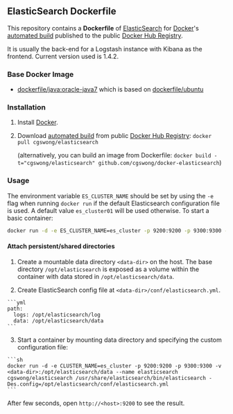 ## ElasticSearch Dockerfile

This repository contains a **Dockerfile** of [ElasticSearch](http://www.elasticsearch.org/) for [Docker](https://www.docker.com/)'s [automated build](https://registry.hub.docker.com/u/cgswong/elasticsearch/) published to the public [Docker Hub Registry](https://registry.hub.docker.com/).

It is usually the back-end for a Logstash instance with Kibana as the frontend. Current version used is 1.4.2.


### Base Docker Image

* [dockerfile/java:oracle-java7](http://dockerfile.github.io/#/java) which is based on [dockerfile/ubuntu](http://dockerfile.github.io/#/ubuntu)


### Installation

1. Install [Docker](https://www.docker.com/).

2. Download [automated build](https://registry.hub.docker.com/u/cgswong/elasticsearch/) from public [Docker Hub Registry](https://registry.hub.docker.com/): `docker pull cgswong/elasticsearch`

   (alternatively, you can build an image from Dockerfile: `docker build -t="cgswong/elasticsearch" github.com/cgswong/docker-elasticsearch`)


### Usage
The environment variable `ES_CLUSTER_NAME` should be set by using the `-e` flag when running `docker run` if the default Elasticsearch configuration file is used. A default value `es_cluster01` will be used otherwise. To start a basic container:

```sh
docker run -d -e ES_CLUSTER_NAME=es_cluster -p 9200:9200 -p 9300:9300 --name elasticsearch cgswong/elasticsearch
```

#### Attach persistent/shared directories

  1. Create a mountable data directory `<data-dir>` on the host. The base directory `/opt/elasticsearch` is exposed as a volume within the container with data stored in `/opt/elasticsearch/data`.

  2. Create ElasticSearch config file at `<data-dir>/conf/elasticsearch.yml`.

    ```yml
    path:
      logs: /opt/elasticsearch/log
      data: /opt/elasticsearch/data
    ```

  3. Start a container by mounting data directory and specifying the custom configuration file:

    ```sh
    docker run -d -e CLUSTER_NAME=es_cluster -p 9200:9200 -p 9300:9300 -v <data-dir>:/opt/elasticsearch/data --name elasticsearch cgswong/elasticsearch /usr/share/elasticsearch/bin/elasticsearch -Des.config=/opt/elasticsearch/conf/elasticsearch.yml
    ```

After few seconds, open `http://<host>:9200` to see the result.
